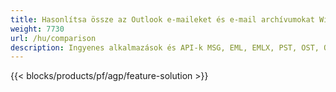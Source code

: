 ```yaml
---
title: Hasonlítsa össze az Outlook e-maileket és e-mail archívumokat Windows, Linux és macOS rendszeren 
weight: 7730
url: /hu/comparison
description: Ingyenes alkalmazások és API-k MSG, EML, EMLX, PST, OST, OFT, MBOX, ICS és VCF fájl összehasonlításhoz
---
```


{{< blocks/products/pf/agp/feature-solution >}} 

